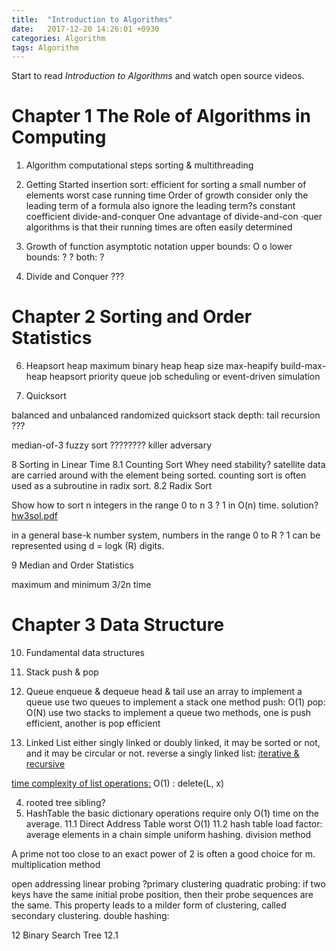```yaml
---
title:  "Introduction to Algorithms"
date:   2017-12-20 14:26:01 +0930
categories: Algorithm
tags: Algorithm
---
```

Start to read _Introduction to Algorithms_ and watch open source videos.
<!-- more -->

Chapter 1 The Role of Algorithms in Computing
=====

1. Algorithm
	computational steps
	sorting & multithreading
2. Getting Started
	insertion sort: efficient for sorting a small number of elements
	worst case running time
	Order of growth
		consider only the leading term of a formula
		also ignore the leading term?s constant coefficient
	divide-and-conquer
		One advantage of divide-and-con	·quer algorithms is that their running times are often easily determined
3. Growth of function
	asymptotic notation
		upper bounds: O o
		lower bounds: ? ?
		both: ?

4. Divide and Conquer ???


Chapter 2 Sorting and Order Statistics
=====
6. Heapsort
heap
maximum binary heap
heap size
max-heapify
build-max-heap
heapsort
priority queue
	job scheduling or event-driven simulation

7. Quicksort

balanced and unbalanced
randomized quicksort
stack depth: tail recursion ???

median-of-3
fuzzy sort
	????????
killer adversary

8 Sorting in Linear Time
8.1 Counting Sort
Whey need stability?
satellite data are carried around with the element being sorted.
counting sort is often used as a subroutine in radix sort.
8.2 Radix Sort

Show how to sort n integers in the range 0 to n 3 ? 1 in O(n) time.
solution?
[hw3sol.pdf](https://classes.soe.ucsc.edu/cmps101/Winter13/hw/hw3sol.pdf)

in a general base-k number system, numbers in the range 0 to R ? 1 can be represented using d = logk (R) digits.

9 Median and Order Statistics

maximum and minimum
3/2n time


Chapter 3 Data Structure
=====

10. Fundamental data structures

1. Stack
push & pop

2. Queue
enqueue & dequeue
head & tail
use an array to implement a queue
use two queues to implement a stack
	one method push: O(1) pop: O(N)
use two stacks to implement a queue
	two methods, one is push efficient, another is pop efficient

3. Linked List
either singly linked or doubly linked, it may be sorted or not, and it may be circular or not.
reverse a singly linked list:
	[iterative & recursive](https://kwfeng.wordpress.com/2010/12/04/reverse-linked-list/)

[time complexity of list operations:](https://ita.skanev.com/10/problems/01.html)
O(1) : delete(L, x)

4. rooted tree
sibling?
11. HashTable
the basic dictionary operations require only O(1) time on the average.
11.1 Direct Address Table
worst O(1)
11.2 hash table
load factor: average elements in a chain
simple uniform hashing.
division method

A prime not too close to an exact power of 2 is often a good choice for m.
multiplication method

open addressing
linear probing ?primary clustering
quadratic probing: if two keys have the same initial probe position, then their probe sequences are the same. This property leads to a milder form of clustering, called secondary clustering.
double hashing:


12 Binary Search Tree
12.1
